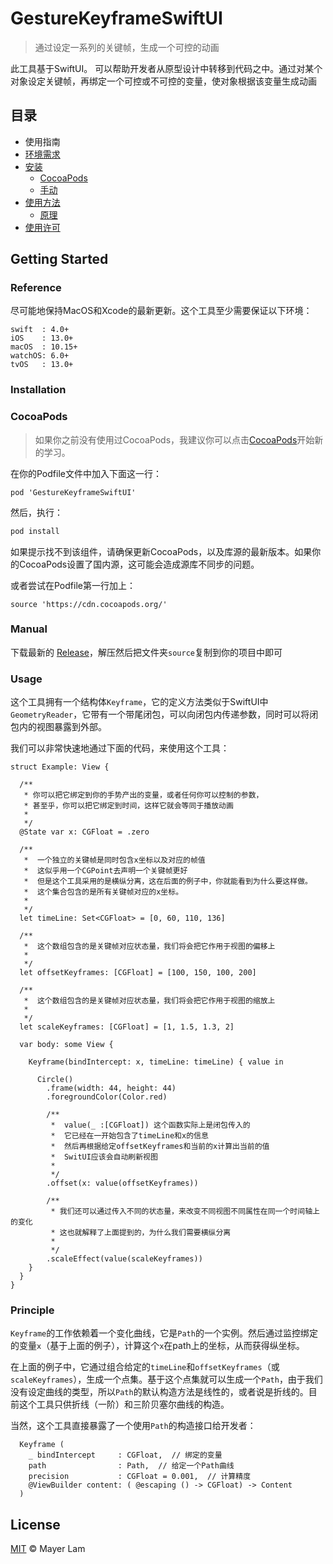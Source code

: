 # GestureKeyframeSwiftUI

> 通过设定一系列的关键帧，生成一个可控的动画

此工具基于SwiftUI。
可以帮助开发者从原型设计中转移到代码之中。通过对某个对象设定关键帧，再绑定一个可控或不可控的变量，使对象根据该变量生成动画

## 目录
- 使用指南
- [环境需求](#Reference)
- [安装](#Installation)
  - [CocoaPods](#CocoaPods)
  - [手动](#Manual)
- [使用方法](#Usage)
  - [原理](#Principle)
- [使用许可](#License)

## Getting Started

### Reference

尽可能地保持MacOS和Xcode的最新更新。这个工具至少需要保证以下环境：

```
swift  : 4.0+
iOS    : 13.0+
macOS  : 10.15+
watchOS: 6.0+
tvOS   : 13.0+
```

### Installation

### CocoaPods
> 如果你之前没有使用过CocoaPods，我建议你可以点击[CocoaPods](https://cocoapods.org)开始新的学习。

在你的Podfile文件中加入下面这一行：
```
pod 'GestureKeyframeSwiftUI'
```
然后，执行：
```sh
pod install
```

如果提示找不到该组件，请确保更新CocoaPods，以及库源的最新版本。如果你的CocoaPods设置了国内源，这可能会造成源库不同步的问题。

或者尝试在Podfile第一行加上：
```
source 'https://cdn.cocoapods.org/'
```
### Manual

下载最新的 [Release](https://github.com/mayerlam/GestureKeyframeSwiftUI/releases)，解压然后把文件夹`source`复制到你的项目中即可

### Usage

这个工具拥有一个结构体`Keyframe`，它的定义方法类似于SwiftUI中`GeometryReader`，它带有一个带尾闭包，可以向闭包内传递参数，同时可以将闭包内的视图暴露到外部。

我们可以非常快速地通过下面的代码，来使用这个工具：

```
struct Example: View {

  /** 
   * 你可以把它绑定到你的手势产出的变量，或者任何你可以控制的参数，
   * 甚至乎，你可以把它绑定到时间，这样它就会等同于播放动画
   *
   */
  @State var x: CGFloat = .zero
  
  /**  
   *  一个独立的关键帧是同时包含x坐标以及对应的帧值
   *  这似乎用一个CGPoint去声明一个关键帧更好
   *  但是这个工具采用的是横纵分离，这在后面的例子中，你就能看到为什么要这样做。
   *  这个集合包含的是所有关键帧对应的x坐标。
   *
   */
  let timeLine: Set<CGFloat> = [0, 60, 110, 136]

  /** 
   *  这个数组包含的是关键帧对应状态量，我们将会把它作用于视图的偏移上
   *
   */
  let offsetKeyframes: [CGFloat] = [100, 150, 100, 200]

  /**
   *  这个数组包含的是关键帧对应状态量，我们将会把它作用于视图的缩放上
   *
   */
  let scaleKeyframes: [CGFloat] = [1, 1.5, 1.3, 2]

  var body: some View {

    Keyframe(bindIntercept: x, timeLine: timeLine) { value in

      Circle()
        .frame(width: 44, height: 44)
        .foregroundColor(Color.red)

        /**
         *  value(_ :[CGFloat]) 这个函数实际上是闭包传入的
         *  它已经在一开始包含了timeLine和x的信息
         *  然后再根据给定offsetKeyframes和当前的x计算出当前的值
         *  SwitUI应该会自动刷新视图
         *
         */
        .offset(x: value(offsetKeyframes))

        /**
         * 我们还可以通过传入不同的状态量，来改变不同视图不同属性在同一个时间轴上的变化
         * 这也就解释了上面提到的，为什么我们需要横纵分离
         *
         */
        .scaleEffect(value(scaleKeyframes))
    }
  }
}

```

### Principle

`Keyframe`的工作依赖着一个变化曲线，它是`Path`的一个实例。然后通过监控绑定的变量`x`（基于上面的例子），计算这个`x`在path上的坐标，从而获得纵坐标。

在上面的例子中，它通过组合给定的`timeLine`和`offsetKeyframes`（或`scaleKeyframes`），生成一个点集。基于这个点集就可以生成一个`Path`，由于我们没有设定曲线的类型，所以`Path`的默认构造方法是线性的，或者说是折线的。目前这个工具只供折线（一阶）和三阶贝塞尔曲线的构造。

当然，这个工具直接暴露了一个使用`Path`的构造接口给开发者：

```
  Keyframe (
    _ bindIntercept     : CGFloat,  // 绑定的变量
    path                : Path,  // 给定一个Path曲线
    precision           : CGFloat = 0.001,  // 计算精度
    @ViewBuilder content: ( @escaping () -> CGFloat) -> Content
  ) 
```

## License

[MIT](LICENSE) © Mayer Lam

